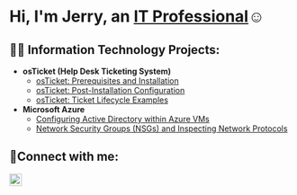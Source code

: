 <h1>Hi, I'm Jerry, an <a href="https://linkedin.com/in/jerry-beau-soleil-879b0919">IT Professional</a>☺</h1>

<h2>👨‍💻 Information Technology Projects:</h2>

- <b>osTicket (Help Desk Ticketing System)</b>
  - [osTicket: Prerequisites and Installation](https://github.com/jbeausoleil83/osticket-prereqs)
  - [osTicket: Post-Installation Configuration](https://github.com/jbeausoleil83/post-install-config)
  - [osTicket: Ticket Lifecycle Examples](https://github.com/jbeausoleil83/ticket-lifecycle)
- <b>Microsoft Azure</b>
  - [Configuring Active Directory within Azure VMs](https://github.com/jbeausoleil83/configure-ad)
  - [Network Security Groups (NSGs) and Inspecting Network Protocols](https://github.com/jbeausoleil83/azure-network-protocols)

<h2>🤳Connect with me:</h2>

[<img align="left" alt="Josh | LinkedIn" width="22px" src="https://cdn.jsdelivr.net/npm/simple-icons@v3/icons/linkedin.svg" />][linkedin]

[linkedin]: https://linkedin.com/in/jerry-beau-soleil-879b0919
